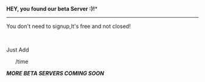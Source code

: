 **HEY, you found our beta Server :)!***

<hr>

You don't need to signup,It's free and not closed!

<br>

Just Add

<ul> /time </ul>

***MORE BETA SERVERS COMING SOON***
